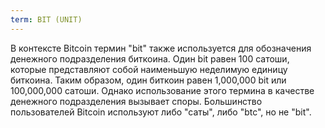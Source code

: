 ```yaml
---
term: BIT (UNIT)
---
```


В контексте Bitcoin термин "bit" также используется для обозначения денежного подразделения биткоина. Один bit равен 100 сатоши, которые представляют собой наименьшую неделимую единицу биткоина. Таким образом, один биткоин равен 1,000,000 bit или 100,000,000 сатоши. Однако использование этого термина в качестве денежного подразделения вызывает споры. Большинство пользователей Bitcoin используют либо "саты", либо "btc", но не "bit".